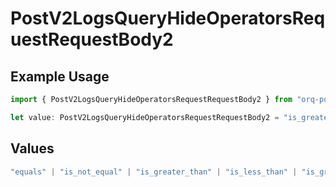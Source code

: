 # PostV2LogsQueryHideOperatorsRequestRequestBody2

## Example Usage

```typescript
import { PostV2LogsQueryHideOperatorsRequestRequestBody2 } from "orq-poc-typescript-multi-env-version/models/operations";

let value: PostV2LogsQueryHideOperatorsRequestRequestBody2 = "is_greater_than";
```

## Values

```typescript
"equals" | "is_not_equal" | "is_greater_than" | "is_less_than" | "is_greater_than_or_equal_to" | "is_less_than_or_equal_to" | "is_between" | "is_empty" | "is_not_empty"
```
